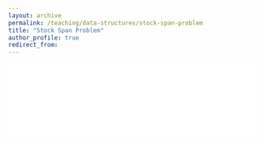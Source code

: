 ```yaml
---
layout: archive
permalink: /teaching/data-structures/stock-span-problem
title: "Stock Span Problem"
author_profile: true
redirect_from: 
---
```


<iframe id="dynamic-iframe" src="../../../files/data_structures/slides/Bolum_04_Stock_Span.html" width="100%" style="border: none;"></iframe>

<script>
  const iframe = document.getElementById('dynamic-iframe');
  iframe.onload = () => {
    iframe.style.height = iframe.contentWindow.document.body.scrollHeight + 'px';
  };
</script>
